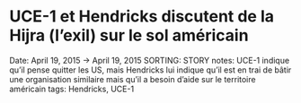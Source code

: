 # UCE-1 et Hendricks discutent de la Hijra (l’exil) sur le sol américain

Date: April 19, 2015 → April 19, 2015
SORTING: STORY
notes: UCE-1 indique qu’il pense quitter les US, mais Hendricks lui indique qu’il est en trai de bâtir une organisation similaire mais qu’il a besoin d’aide sur le territoire américain
tags: Hendricks, UCE-1